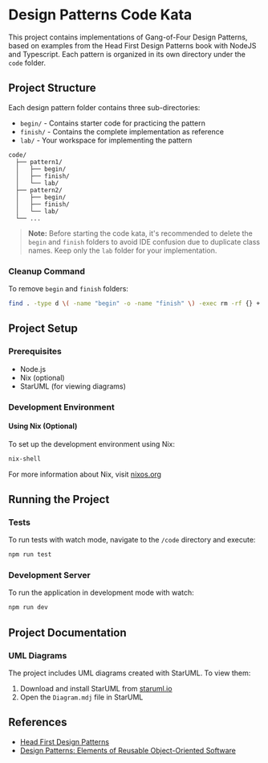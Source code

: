# Design Patterns Code Kata

This project contains implementations of Gang-of-Four Design Patterns, based on examples from the Head First Design Patterns book with NodeJS and Typescript. Each pattern is organized in its own directory under the `code` folder.

## Project Structure
Each design pattern folder contains three sub-directories:
- `begin/` - Contains starter code for practicing the pattern
- `finish/` - Contains the complete implementation as reference
- `lab/` - Your workspace for implementing the pattern

```
code/
  ├── pattern1/
  │   ├── begin/
  │   ├── finish/
  │   └── lab/
  ├── pattern2/
  │   ├── begin/
  │   ├── finish/
  │   └── lab/
  └── ...
```

> **Note:** Before starting the code kata, it's recommended to delete the `begin` and `finish` folders to avoid IDE confusion due to duplicate class names. Keep only the `lab` folder for your implementation.

### Cleanup Command
To remove `begin` and `finish` folders:
```bash
find . -type d \( -name "begin" -o -name "finish" \) -exec rm -rf {} +
```

## Project Setup

### Prerequisites
- Node.js
- Nix (optional)
- StarUML (for viewing diagrams)

### Development Environment

#### Using Nix (Optional)
To set up the development environment using Nix:
```bash
nix-shell
```
For more information about Nix, visit [nixos.org](https://nixos.org)

## Running the Project

### Tests
To run tests with watch mode, navigate to the `/code` directory and execute:
```bash
npm run test
```

### Development Server
To run the application in development mode with watch:
```bash
npm run dev
```

## Project Documentation

### UML Diagrams
The project includes UML diagrams created with StarUML. To view them:
1. Download and install StarUML from [staruml.io](https://staruml.io)
2. Open the `Diagram.mdj` file in StarUML

## References
- [Head First Design Patterns](https://www.oreilly.com/library/view/head-first-design/9780596007124/)
- [Design Patterns: Elements of Reusable Object-Oriented Software](https://www.amazon.com/Design-Patterns-Object-Oriented-Addison-Wesley-Professional-ebook/dp/B000SEIBB8)
